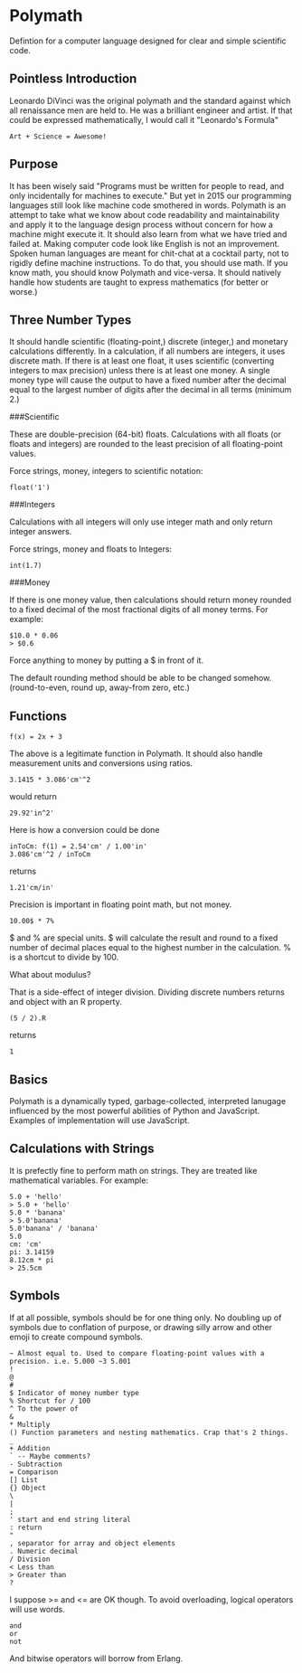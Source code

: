 Polymath
========

Defintion for a computer language designed for clear and simple scientific code.

Pointless Introduction
----------------------

Leonardo DiVinci was the original polymath and the standard against which all renaissance men are held to. He was a brilliant engineer and artist. If that could be expressed mathematically, I would call it "Leonardo's Formula"

    Art + Science = Awesome!

Purpose
-------

It has been wisely said "Programs must be written for people to read, and only incidentally for machines to execute." But yet in 2015 our programming languages still look like machine code smothered in words. Polymath is an attempt to take what we know about code readability and maintainability and apply it to the language design process without concern for how a machine might execute it. It should also learn from what we have tried and failed at. Making computer code look like English is not an improvement. Spoken human languages are meant for chit-chat at a cocktail party, not to rigidly define machine instructions. To do that, you should use math. If you know math, you should know Polymath and vice-versa. It should natively handle how students are taught to express mathematics (for better or worse.)

Three Number Types
------------------

It should handle scientific (floating-point,) discrete (integer,) and monetary calculations differently. In a calculation, if all numbers are integers, it uses discrete math. If there is at least one float, it uses scientific (converting integers to max precision) unless there is at least one money. A single money type will cause the output to have a fixed number after the decimal equal to the largest number of digits after the decimal in all terms (minimum 2.)

###Scientific

These are double-precision (64-bit) floats. Calculations with all floats (or floats and integers) are rounded to the least precision of all floating-point values.

Force strings, money, integers to scientific notation:

    float('1')

###Integers

Calculations with all integers will only use integer math and only return integer answers. 

Force strings, money and floats to Integers:

    int(1.7)

###Money

If there is one money value, then calculations should return money rounded to a fixed decimal of the most fractional digits of all money terms. For example:

    $10.0 * 0.06
    > $0.6

Force anything to money by putting a $ in front of it.

The default rounding method should be able to be changed somehow. (round-to-even, round up, away-from zero, etc.)

Functions
---------

    f(x) = 2x + 3

The above is a legitimate function in Polymath. It should also handle measurement units and conversions using ratios.

    3.1415 * 3.086'cm'^2

would return

    29.92'in^2'

Here is how a conversion could be done

    inToCm: f(1) = 2.54'cm' / 1.00'in'
    3.086'cm'^2 / inToCm

returns

    1.21'cm/in'

Precision is important in floating point math, but not money.

    10.00$ * 7%

$ and % are special units. $ will calculate the result and round to a fixed number of decimal places equal to the highest number in the calculation. % is a shortcut to divide by 100.

What about modulus?

That is a side-effect of integer division. Dividing discrete numbers returns and object with an R property.

    (5 / 2).R

returns

    1

Basics
------

Polymath is a dynamically typed, garbage-collected, interpreted lanugage influenced by the most powerful abilities of Python and JavaScript. Examples of implementation will use JavaScript.

Calculations with Strings
-------------------------

It is prefectly fine to perform math on strings. They are treated like mathematical variables. For example:

    5.0 + 'hello'
    > 5.0 + 'hello'
    5.0 * 'banana'
    > 5.0'banana'
    5.0'banana' / 'banana'
    5.0
    cm: 'cm'
    pi: 3.14159
    8.12cm * pi
    > 25.5cm

Symbols
-------

If at all possible, symbols should be for one thing only. No doubling up of symbols due to conflation of purpose, or drawing silly arrow and other emoji to create compound symbols.

    ~ Almost equal to. Used to compare floating-point values with a precision. i.e. 5.000 ~3 5.001
    ! 
    @ 
    # 
    $ Indicator of money number type
    % Shortcut for / 100
    ^ To the power of
    & 
    * Multiply
    () Function parameters and nesting mathematics. Crap that's 2 things.
    _ 
    + Addition
    ` -- Maybe comments?
    - Subtraction
    = Comparison
    [] List
    {} Object
    \ 
    |
    ; 
    ' start and end string literal
    : return
    " 
    , separator for array and object elements
    . Numeric decimal
    / Division
    < Less than
    > Greater than
    ? 

I suppose >= and <= are OK though. To avoid overloading, logical operators will use words.

    and
    or
    not

And bitwise operators will borrow from Erlang.
